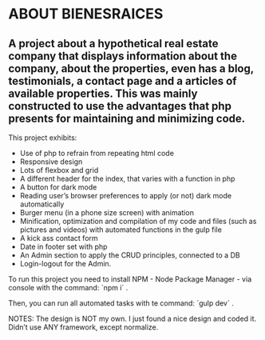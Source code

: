 # ABOUT BIENESRAICES

## A project about a hypothetical real estate company that displays information about the company, about the properties, even has a blog, testimonials, a contact page and a articles of available properties. This was mainly constructed to use the advantages that php presents for maintaining and minimizing code.

This project exhibits:

- Use of php to refrain from repeating html code
- Responsive design
- Lots of flexbox and grid
- A different header for the index, that varies with a function in php
- A button for dark mode
- Reading user’s browser preferences to apply (or not) dark mode automatically
- Burger menu (in a phone size screen) with animation
- Minification, optimization and compilation of my code and files (such as pictures and videos) with automated functions in the gulp file
- A kick ass contact form
- Date in footer set with php
- An Admin section to apply the CRUD principles, connected to a DB
- Login-logout for the Admin.

To run this project you need to install NPM - Node Package Manager - via console with the command: ´npm i´ .

Then, you can run all automated tasks with te command: ´gulp dev´ .

NOTES: The design is NOT my own. I just found a nice design and coded it. Didn’t use ANY framework, except normalize.
